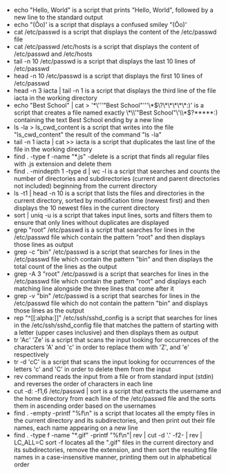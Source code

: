 * echo "Hello, World" is a script that prints "Hello, World", followed by a new line to the standard output
* echo \"\(Ôo\)\' is a script that displays a confused smiley "(Ôo)'
* cat /etc/passwd is a script that displays the content of the /etc/passwd file
* cat /etc/passwd /etc/hosts is a script that displays the content of /etc/passwd and /etc/hosts
* tail -n 10 /etc/passwd is a script that displays the last 10 lines of /etc/passwd
* head -n 10 /etc/passwd is a script that displays the first 10 lines of /etc/passwd
* head -n 3 iacta | tail -n 1 is a script that displays the third line of the file iacta in the working directory
* echo "Best School" | cat > '\*\\'\''"Best School"\'\''\\*$\?\*\*\*\*\*:)' is a script that creates a file named exactly \*\\'"Best School"\'\\*$\?\*\*\*\*\*:) containing the text Best School ending by a new line
* ls -la > ls_cwd_content is a script that  writes into the file "ls_cwd_content" the result of the command "ls -la"
* tail -n 1 iacta | cat >> iacta is a script that duplicates the last line of the file in the working directory
* find . -type f -name "*.js"  -delete is a script that finds all regular files with .js extension and delete them
* find . -mindepth 1 -type d | wc -l is a script that searches and counts the number of directories and subdirectories (current and parent directories not included) beginning from the current directory
* ls -t1 | head -n 10 is a script that lists the files and directories in the current directory, sorted by modification time (newest first) and then displays the 10 newest files in the current directory
* sort | uniq -u is a script that takes input lines, sorts and filters them to ensure that only lines without duplicates are displayed
* grep "root" /etc/passwd is a script that searches for lines in the /etc/passwd file which contain the pattern "root" and then displays those lines as output
* grep -c "bin" /etc/passwd is a script that searches for lines in the /etc/passwd file which contain the pattern "bin" and then displays the total count of the lines as the output
* grep -A 3 "root" /etc/passwd is a script that searches for lines in the /etc/passwd file which contain the pattern "root" and displays each matching line alongside the three lines that come after it
* grep -v "bin" /etc/passwd is a script that searches for lines in the /etc/passwd file which do not contain the pattern "bin" and displays those lines as the output
* rep "^[[:alpha:]]" /etc/ssh/sshd_config is a script that searches for lines in the /etc/ssh/sshd_config file that matches the pattern of starting with a letter (upper cases inclusive) and then displays them as output
* tr 'Ac' 'Ze' is a script that scans the input looking for occurrences of the characters 'A' and 'c' in order to replace them with 'Z', and 'e' respectively
* tr -d 'cC' is a script that scans the input looking for occurrences of the letters 'c' and 'C' in order to delete them from the input
* rev command reads the input from a file or from standard input (stdin) and reverses the order of characters in each line
* cut -d: -f1,6 /etc/passwd | sort is a script that extracts the username and the home directory from each line of the /etc/passwd file and the sorts them in ascending order based on the usernames
* find . -empty -printf "%f\n" is a script that locates all the empty files in the current directory and its subdirectories, and then print out their file names, each name appearing on a new line
* find . -type f -name "*.gif" -printf "%f\n"| rev | cut -d '.' -f2- | rev | LC_ALL=C sort -f locates all the ".gif" files in the current directory and its subdirectories, remove the extension, and then sort the resulting file names in a case-insensitive manner, printing them out in alphabetical order
